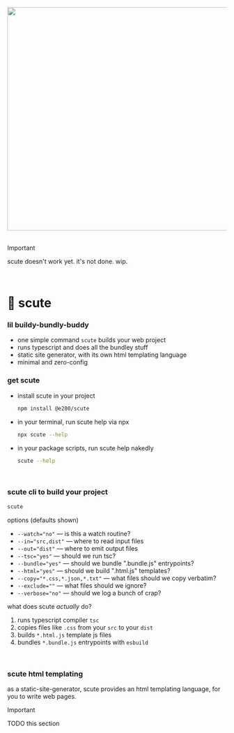 
<div align="center"><img alt="" width="512" src="./assets/scute.avif"/></div>

<br/>

> [!IMPORTANT]  
> scute doesn't work yet. it's not done. wip.

<br/>

# 🐢 scute

### lil buildy-bundly-buddy
- one simple command `scute` builds your web project
- runs typescript and does all the bundley stuff
- static site generator, with its own html templating language
- minimal and zero-config

### get scute
- install scute in your project
  ```sh
  npm install @e280/scute
  ```
- in your terminal, run scute help via npx
  ```sh
  npx scute --help
  ```
- in your package scripts, run scute help nakedly
  ```sh
  scute --help
  ```

<br/>

### scute cli to build your project

```sh
scute
```

options (defaults shown)
- `--watch="no"` — is this a watch routine?
- `--in="src,dist"` — where to read input files
- `--out="dist"` — where to emit output files
- `--tsc="yes"` — should we run tsc?
- `--bundle="yes"` — should we bundle ".bundle.js" entrypoints?
- `--html="yes"` — should we build ".html.js" templates?
- `--copy="*.css,*.json,*.txt"` — what files should we copy verbatim?
- `--exclude=""` — what files should we ignore?
- `--verbose="no"` — should we log a bunch of crap?

what does scute *actually* do?
1. runs typescript compiler `tsc`
1. copies files like `.css` from your `src` to your `dist`
1. builds `*.html.js` template js files
1. bundles `*.bundle.js` entrypoints with `esbuild`

<br/>

### scute html templating

as a static-site-generator, scute provides an html templating language, for you to write web pages.

> [!IMPORTANT]  
> TODO this section

